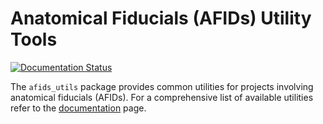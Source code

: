 # Anatomical Fiducials (AFIDs) Utility Tools

[![Documentation Status](https://readthedocs.org/projects/afids-utils/badge/?version=latest)](https://afids-utils.readthedocs.io/en/latest/?badge=latest)

The `afids_utils` package provides common utilities for projects involving 
anatomical fiducials (AFIDs). For a comprehensive list of available utilities 
refer to the [documentation](https://afids-utils.readthedocs.io/en/stable) 
page.